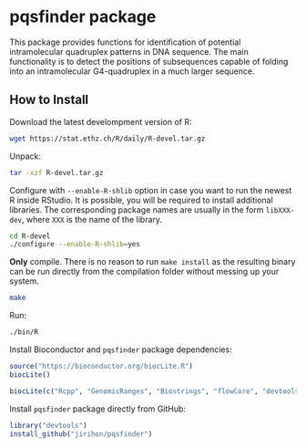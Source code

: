 # pqsfinder package

This package provides functions for identification of potential intramolecular quadruplex patterns in DNA sequence. The main functionality is to detect the positions of subsequences capable of folding into an intramolecular G4-quadruplex in a much larger sequence.

## How to Install

Download the latest develompment version of R:
```bash
wget https://stat.ethz.ch/R/daily/R-devel.tar.gz
```

Unpack:
```bash
tar -xzf R-devel.tar.gz
```

Configure with `--enable-R-shlib` option in case you want to run the newest R inside RStudio. It is possible, you will be required to install additional libraries. The corresponding package names are usually in the form `libXXX-dev`, where `XXX` is the name of the library.
```bash
cd R-devel
./configure --enable-R-shlib=yes
```

**Only** compile. There is no reason to run `make install` as the resulting binary can be run directly from the compilation folder without messing up your system.
```bash
make
```

Run:
```bash
./bin/R
```

Install Bioconductor and `pqsfinder` package dependencies:
```R
source("https://bioconductor.org/biocLite.R")
biocLite()

biocLite(c("Rcpp", "GenomicRanges", "Biostrings", "flowCore", "devtools"))
```

Install `pqsfinder` package directly from GitHub:
```R
library("devtools")
install_github("jirihon/pqsfinder")
```
